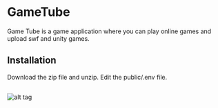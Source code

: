 # GameTube

Game Tube is a game application where you can play online games and upload swf and unity games.

## Installation
Download the zip file and unzip. Edit the public/.env file.

##
![alt tag](http://www.judins.net/stamp-w3c.png)


